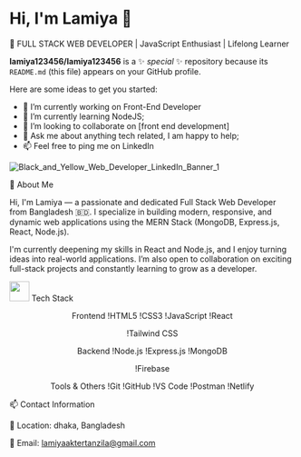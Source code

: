 # Hi, I'm Lamiya 👋

🚀 FULL STACK WEB DEVELOPER | JavaScript Enthusiast | Lifelong Learner



**lamiya123456/lamiya123456** is a ✨ _special_ ✨ repository because its `README.md` (this file) appears on your GitHub profile.

Here are some ideas to get you started:

- 🔭 I’m currently working on Front-End Developer
- 🌱 I’m currently learning NodeJS;
- 👯 I’m looking to collaborate on  [front end development]
- 💬 Ask me about anything tech related, I am happy to help;
- 📫   Feel free to ping me on LinkedIn


![Black_and_Yellow_Web_Developer_LinkedIn_Banner_1](https://github.com/user-attachments/assets/d3ff3af5-ae1e-4d55-ae8a-b89f5bdbb934)

🚀 About Me

Hi, I'm Lamiya — a passionate and dedicated Full Stack Web Developer from Bangladesh 🇧🇩. I specialize in building modern, responsive, and dynamic web applications using the MERN Stack (MongoDB, Express.js, React, Node.js).

I'm currently deepening my skills in React and Node.js, and I enjoy turning ideas into real-world applications. I’m also open to collaboration on exciting full-stack projects and constantly learning to grow as a developer.

<img src="https://user-images.githubusercontent.com/74038190/212257454-16e3712e-945a-4ca2-b238-408ad0bf87e6.gif" width="35"> Tech Stack
<div align="center">

Frontend
!HTML5
!CSS3
!JavaScript
!React

!Tailwind CSS

Backend
!Node.js
!Express.js
!MongoDB

!Firebase

Tools & Others
!Git
!GitHub
!VS Code
!Postman
!Netlify

</div>







📫 Contact Information

📍 Location: dhaka, Bangladesh

📧 Email: lamiyaaktertanzila@gmail.com






